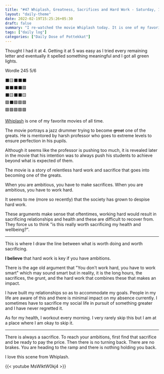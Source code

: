 ```yaml
---
title: "#47 Whiplash, Greatness, Sacrifices and Hard Work - Saturday, 19th February 2022"
layout: "daily-theme"
date: 2022-02-19T15:25:26+05:30
draft: false
summary: "I re-watched the movie Whiplash today. It is one of my favorite movies of all time."
tags: ["daily log"]
categories: ["Daily Dose of Pottekkat"]
---
```


Thought I had it at 4. Getting it at 5 was easy as I tried every remaining letter and eventually it spelled something meaningful and I got all green lights.

Wordle 245 5/6

⬛🟨⬛⬛⬛\
⬛⬛⬛⬛🟩\
⬛🟨⬛⬛🟨\
🟩⬛🟩🟩🟩\
🟩🟩🟩🟩🟩

[Whiplash](https://www.imdb.com/title/tt2582802/) is one of my favorite movies of all time.

The movie portrays a jazz drummer trying to become ~~great~~ one of the greats. He is mentored by harsh professor who goes to extreme levels to ensure perfection in his pupils.

Although it seems like the professor is pushing too much, it is revealed later in the movie that his intention was to always push his students to achieve beyond what is expected of them.

The movie is a story of relentless hard work and sacrifice that goes into becoming one of the greats.

When you are ambitious, you have to make sacrifices. When you are ambitious, you have to work hard.

It seems to me (more so recently) that the society has grown to despise hard work.

These arguments make sense that oftentimes, working hard would result in sacrificing relationships and health and these are difficult to recover from. They force us to think "is this really worth sacrificing my health and wellbeing?".

---

This is where I draw the line between what is worth doing and worth sacrificing.

**I believe** that hard work is key if you have ambitions.

There is the age old argument that "You don't work hard, you have to work smart" which may sound smart but in reality, it is the long hours, the sacrifices, the grunt, and the hard work that combines these that makes an impact.

I have built my relationships so as to accommodate my goals. People in my life are aware of this and there is minimal impact on my absence currently. I sometimes have to sacrifice my social life in pursuit of something greater and I have never regretted it.

As for my health, I workout every morning. I very rarely skip this but I am at a place where I am okay to skip it.

---

There is always a sacrifice. To reach your ambitions, first find that sacrifice and be ready to pay the price. Then there is no turning back. There are no brakes. You are heading to the ramp and there is nothing holding you back.

I love this scene from Whiplash.

{{< youtube MsWlktW0kj4 >}}
